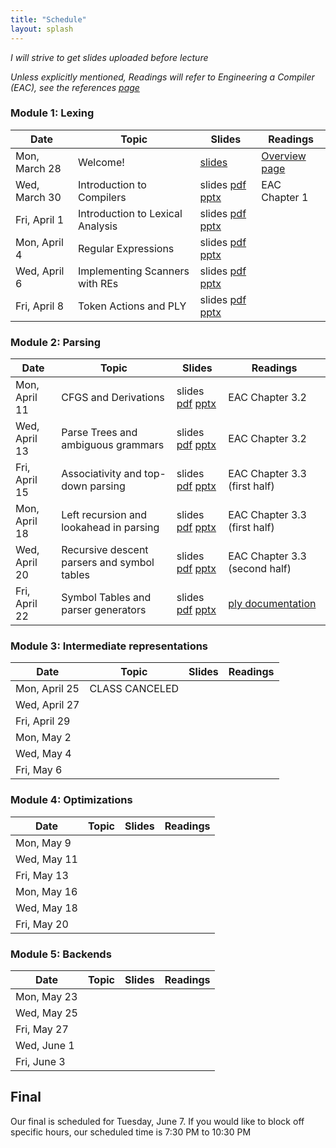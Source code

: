 ```yaml
---
title: "Schedule"
layout: splash
---
```


_I will strive to get slides uploaded before lecture_

_Unless explicitly mentioned, Readings will refer to Engineering a Compiler (EAC), see the references [page](https://sorensenucsc.github.io/CSE110A-sp2022/references.html)_

### Module 1: Lexing

| Date             | Topic    | Slides |   Readings
|------------------|----------|--------|----------------
| Mon, March 28    | Welcome!  |  [slides](lectures/CSE110A_sp2022.pdf)   | [Overview page](https://sorensenucsc.github.io/CSE110A-sp2022/overview.html)
| Wed, March 30    | Introduction to Compilers |  slides [pdf](lectures/CSE110AMarch30_sp2022.pdf) [pptx](lectures/CSE110AMarch30_sp2022.pptx)  | EAC Chapter 1
| Fri, April 1     | Introduction to Lexical Analysis  | slides [pdf](lectures/CSE110AApril1_sp2022.pdf) [pptx](lectures/CSE110AApril1_sp2022.pptx)   |
| Mon, April 4     |  Regular Expressions | slides [pdf](lectures/CSE110AApril4_sp2022.pdf) [pptx](lectures/CSE110AApril4_sp2022.pptx)  | 
| Wed, April 6     |  Implementing Scanners with REs | slides [pdf](lectures/CSE110AApril6_sp2022.pdf) [pptx](lectures/CSE110AApril6_sp2022.pptx)| 
| Fri, April 8     |  Token Actions and PLY | slides [pdf](lectures/CSE110AApril8_sp2022.pdf) [pptx](lectures/CSE110AApril8_sp2022.pptx) | 

### Module 2: Parsing

| Date             | Topic    | Slides |   Readings
|------------------|----------|--------|----------------
| Mon, April 11     | CFGS and Derivations | slides [pdf](lectures/CSE110AApril11_sp2022.pdf) [pptx](lectures/CSE110AApril11_sp2022.pptx) | EAC Chapter 3.2
| Wed, April 13     |  Parse Trees and ambiguous grammars   | slides [pdf](lectures/CSE110AApril13_sp2022.pdf) [pptx](lectures/CSE110AApril13_sp2022.pptx) | EAC Chapter 3.2
| Fri, April 15     | Associativity and top-down parsing   | slides [pdf](lectures/CSE110AApril15_sp2022.pdf) [pptx](lectures/CSE110AApril15_sp2022.pptx)  | EAC Chapter 3.3 (first half)
| Mon, April 18     | Left recursion and lookahead in parsing    | slides [pdf](lectures/CSE110AApril18_sp2022.pdf) [pptx](lectures/CSE110AApril18_sp2022.pptx)  | EAC Chapter 3.3 (first half)
| Wed, April 20     | Recursive descent parsers and symbol tables   | slides [pdf](lectures/CSE110AApril20_sp2022.pdf) [pptx](lectures/CSE110AApril20_sp2022.pptx)  | EAC Chapter 3.3 (second half)
| Fri, April 22     | Symbol Tables and parser generators | slides [pdf](lectures/CSE110AApril22_sp2022.pdf) [pptx](lectures/CSE110AApril22_sp2022.pptx)  | [ply documentation](https://www.dabeaz.com/ply/ply.html)


### Module 3: Intermediate representations

| Date             | Topic    | Slides |   Readings
|------------------|----------|--------|----------------
| Mon, April 25      | CLASS CANCELED | |
| Wed, April 27      |  | |
| Fri, April 29      |  | |
| Mon, May 2     |  | |
| Wed, May 4     |  | |
| Fri, May 6     |  | |

### Module 4: Optimizations

| Date             | Topic    | Slides |   Readings
|------------------|----------|--------|----------------
| Mon, May 9     |  | |
| Wed, May 11     |  | |
| Fri, May 13     |  | |
| Mon, May 16     |  | |
| Wed, May 18     |  | |
| Fri, May 20     | | |



### Module 5: Backends

| Date             | Topic    | Slides |   Readings
|------------------|----------|--------|----------------
| Mon, May 23     | | |
| Wed, May 25     | | |
| Fri, May 27     | | |
| Wed, June 1    | | |
| Fri, June 3    | | |




## Final

Our final is scheduled for Tuesday, June 7. If you would like to block off specific hours, our scheduled time is 7:30 PM to 10:30 PM
